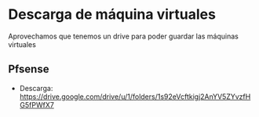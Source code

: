 

# Descarga de máquina virtuales


Aprovechamos que tenemos un drive para poder guardar las máquinas virtuales


## Pfsense


* Descarga: https://drive.google.com/drive/u/1/folders/1s92eVcftkigj2AnYV5ZYvzfHG5fPWfX7
